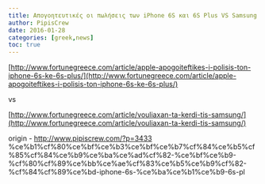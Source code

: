```yaml
---
title: Απογοητευτικές οι πωλήσεις των iPhone 6S και 6S Plus VS Samsung
author: PipisCrew
date: 2016-01-28
categories: [greek,news]
toc: true
---
```


[http://www.fortunegreece.com/article/apple-apogoiteftikes-i-polisis-ton-iphone-6s-ke-6s-plus/](http://www.fortunegreece.com/article/apple-apogoiteftikes-i-polisis-ton-iphone-6s-ke-6s-plus/)

vs

[http://www.fortunegreece.com/article/vouliaxan-ta-kerdi-tis-samsung/](http://www.fortunegreece.com/article/vouliaxan-ta-kerdi-tis-samsung/)

origin - http://www.pipiscrew.com/?p=3433 %ce%b1%cf%80%ce%bf%ce%b3%ce%bf%ce%b7%cf%84%ce%b5%cf%85%cf%84%ce%b9%ce%ba%ce%ad%cf%82-%ce%bf%ce%b9-%cf%80%cf%89%ce%bb%ce%ae%cf%83%ce%b5%ce%b9%cf%82-%cf%84%cf%89%ce%bd-iphone-6s-%ce%ba%ce%b1%ce%b9-6s-pl